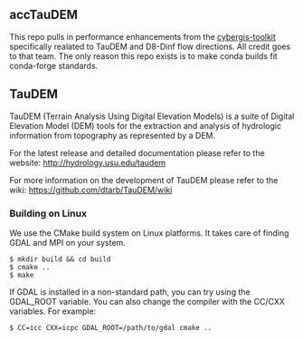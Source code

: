 ## accTauDEM

This repo pulls in performance enhancements from the [cybergis-toolkit](https://github.com/cybergis/cybergis-toolkit) specifically realated to TauDEM and D8-Dinf flow directions. All credit goes to that team. The only reason this repo exists is to make conda builds fit conda-forge standards.

## TauDEM
TauDEM (Terrain Analysis Using Digital Elevation Models) is a suite of Digital Elevation Model (DEM) tools for the extraction and analysis of hydrologic information from topography as represented by a DEM.

For the latest release and detailed documentation please refer to the website: http://hydrology.usu.edu/taudem

For more information on the development of TauDEM please refer to the wiki: https://github.com/dtarb/TauDEM/wiki

### Building on Linux
We use the CMake build system on Linux platforms. It takes care of finding GDAL and MPI on your system.

```
$ mkdir build && cd build
$ cmake ..
$ make
```

If GDAL is installed in a non-standard path, you can try using the GDAL_ROOT variable. You can also change the compiler with the CC/CXX variables. For example:

```
$ CC=icc CXX=icpc GDAL_ROOT=/path/to/gdal cmake ..
```



